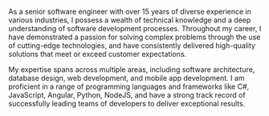 
As a senior software engineer with over 15 years of diverse experience in various industries, I possess a wealth of technical knowledge and a deep understanding of software development processes. Throughout my career, I have demonstrated a passion for solving complex problems through the use of cutting-edge technologies, and have consistently delivered high-quality solutions that meet or exceed customer expectations.

My expertise spans across multiple areas, including software architecture, database design, web development, and mobile app development. I am proficient in a range of programming languages and frameworks like C#, JavaScript, Angular, Python, NodeJS, and have a strong track record of successfully leading teams of developers to deliver exceptional results.
